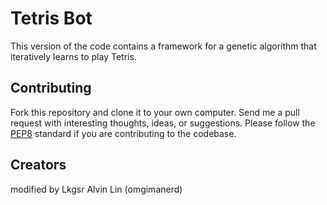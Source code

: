 # Tetris Bot
This version of the code contains a framework for a genetic algorithm that
iteratively learns to play Tetris.

## Contributing
Fork this repository and clone it to your own computer. Send me a pull request
with interesting thoughts, ideas, or suggestions.
Please follow the [PEP8](http://pep8.org) standard if you are contributing
to the codebase.

## Creators
modified by Lkgsr
Alvin Lin (omgimanerd)
